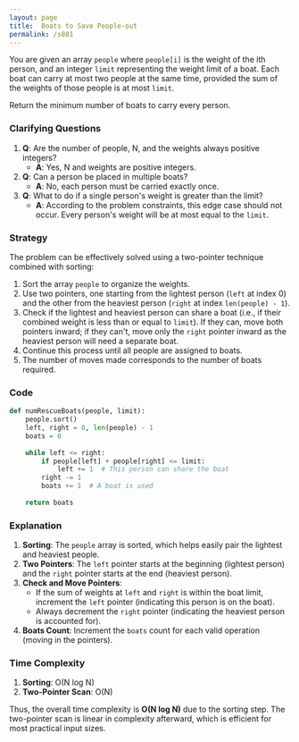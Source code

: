 ```yaml
---
layout: page
title:  Boats to Save People-out
permalink: /s881
---
```


You are given an array `people` where `people[i]` is the weight of the ith person, and an integer `limit` representing the weight limit of a boat. Each boat can carry at most two people at the same time, provided the sum of the weights of those people is at most `limit`.

Return the minimum number of boats to carry every person.

### Clarifying Questions
1. **Q**: Are the number of people, N, and the weights always positive integers?
   - **A**: Yes, N and weights are positive integers.
2. **Q**: Can a person be placed in multiple boats?
   - **A**: No, each person must be carried exactly once.
3. **Q**: What to do if a single person's weight is greater than the limit?
   - **A**: According to the problem constraints, this edge case should not occur. Every person's weight will be at most equal to the `limit`.

### Strategy

The problem can be effectively solved using a two-pointer technique combined with sorting:
1. Sort the array `people` to organize the weights.
2. Use two pointers, one starting from the lightest person (`left` at index 0) and the other from the heaviest person (`right` at index `len(people) - 1`).
3. Check if the lightest and heaviest person can share a boat (i.e., if their combined weight is less than or equal to `limit`). If they can, move both pointers inward; if they can't, move only the `right` pointer inward as the heaviest person will need a separate boat.
4. Continue this process until all people are assigned to boats.
5. The number of moves made corresponds to the number of boats required.

### Code

```python
def numRescueBoats(people, limit):
    people.sort()
    left, right = 0, len(people) - 1
    boats = 0
    
    while left <= right:
        if people[left] + people[right] <= limit:
            left += 1  # This person can share the boat
        right -= 1
        boats += 1  # A boat is used
    
    return boats
```

### Explanation

1. **Sorting**: The `people` array is sorted, which helps easily pair the lightest and heaviest people.
2. **Two Pointers**: The `left` pointer starts at the beginning (lightest person) and the `right` pointer starts at the end (heaviest person).
3. **Check and Move Pointers**: 
   - If the sum of weights at `left` and `right` is within the boat limit, increment the `left` pointer (indicating this person is on the boat).
   - Always decrement the `right` pointer (indicating the heaviest person is accounted for).
4. **Boats Count**: Increment the `boats` count for each valid operation (moving in the pointers).

### Time Complexity

1. **Sorting**: O(N log N)
2. **Two-Pointer Scan**: O(N)

Thus, the overall time complexity is **O(N log N)** due to the sorting step. The two-pointer scan is linear in complexity afterward, which is efficient for most practical input sizes.